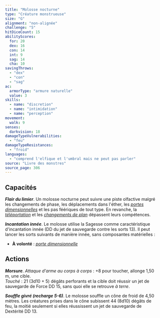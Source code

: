 ```yaml
---
title: "Molosse nocturne"
type: "Créature monstrueuse"
size: "G"
alignment: "non-alignée"
challenge: "5"
hitDiceCount: 15
abilityScores:
  for: 20
  dex: 16
  con: 14
  int: 9
  sag: 14
  cha: 10
savingThrows:
  - "dex"
  - "con"
  - "sag"
ac:
  armorType: "armure naturelle"
  value: 3
skills:
  - name: "discretion"
  - name: "intimidation"
  - name: "perception"
movement:
  walk: 9
senses:
  darkvision: 18
damageTypeVulnerabilities:
  - "feu"
damageTypeResistances:
  - "froid"
languages:
  - "comprend l'elfique et l'umbral mais ne peut pas parler"
source: "Livre des monstres"
source_page: 306
---
```

## Capacités
_**Flair du limier**_. Un molosse nocturne peut suivre une piste olfactive malgré les changements de phase, les déplacements dans l'éther, les [_portes dimensionnelles_](/grimoire/porte-dimensionnelle/) et les pas féériques de tout type. En revanche, la [_téléportation_](/grimoire/teleportation/) et les [_changements de plan_](/grimoire/changement-de-plan/) dépassent leurs compétences.

_**Incantation innée**_. Le molosse utilise la Sagesse comme caractéristique d'incantation innée (DD du jet de sauvegarde contre les sorts 13). Il peut lancer les sorts suivants de manière innée, sans composantes matérielles :
* **À volonté** : [_porte dimensionnelle_](/grimoire/porte-dimensionnelle/)

## Actions
_**Morsure**_. _Attaque d'arme au corps à corps_ : +8 pour toucher, allonge 1,50 m, une cible.  
_Touché_ : 21 (3d10 + 5) dégâts perforants et la cible doit réussir un jet de sauvegarde de Force DD 15, sans quoi elle se retrouve _à terre_.

_**Souffle givré (recharge 5-6)**_. Le molosse souffle un cône de froid de 4,50 mètres. Les créatures prises dans le cône subissent 44 (8d10) dégâts de feu, la moitié seulement si elles réussissent un jet de sauvegarde de Dextérité DD 13.
